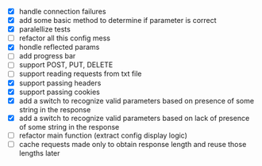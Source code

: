 - [x] handle connection failures
- [x] add some basic method to determine if parameter is correct 
- [x] paralellize tests
- [ ] refactor all this config mess
- [x] hondle reflected params
- [ ] add progress bar
- [ ] support POST, PUT, DELETE
- [ ] support reading requests from txt file
- [x] support passing headers
- [x] support passing cookies
- [x] add a switch to recognize valid parameters based on presence of some string in the response
- [x] add a switch to recognize valid parameters based on lack of presence of some string in the response
- [ ] refactor main function (extract config display logic)
- [ ] cache requests made only to obtain response length and reuse those lengths later
